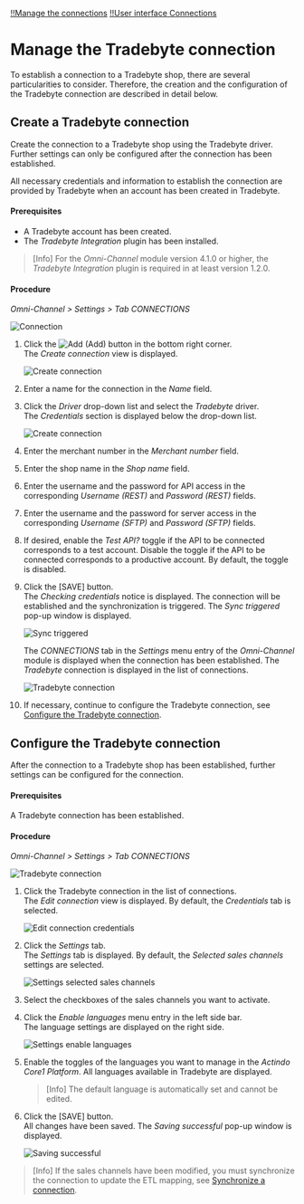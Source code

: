 [!!Manage the connections](../../Channels/Integration/01_ManageConnections.md)
[!!User interface Connections](../UserInterface/01_Connections.md)

# Manage the Tradebyte connection

To establish a connection to a Tradebyte shop, there are several particularities to consider. Therefore, the creation and the configuration of the Tradebyte connection are described in detail below.


## Create a Tradebyte connection

Create the connection to a Tradebyte shop using the Tradebyte driver. Further settings can only be configured after the connection has been established.

All necessary credentials and information to establish the connection are provided by Tradebyte when an account has been created in Tradebyte.

#### Prerequisites

- A Tradebyte account has been created.
- The *Tradebyte Integration* plugin has been installed.

> [Info] For the *Omni-Channel* module version 4.1.0 or higher, the *Tradebyte Integration* plugin is required in at least version 1.2.0.

#### Procedure

*Omni-Channel > Settings > Tab CONNECTIONS*

![Connection](../../Assets/Screenshots/Channels/Settings/Connections/Connection.png "[Connection]")

1. Click the ![Add](../../Assets/Icons/Plus01.png "[Add]") (Add) button in the bottom right corner.    
    The *Create connection* view is displayed.

    ![Create connection](../../Assets/Screenshots/Channels/Settings/Connections/CreateConnection.png "[Create connection]")

2. Enter a name for the connection in the *Name* field.

3. Click the *Driver* drop-down list and select the *Tradebyte* driver.  
    The *Credentials* section is displayed below the drop-down list.

    ![Create connection](../../Assets/Screenshots/Channels/Settings/Connections/Tradebyte/CreateConnectionCredentials.png "[Create connection]")

4. Enter the merchant number in the *Merchant number* field.

5. Enter the shop name in the *Shop name* field.

6. Enter the username and the password for API access in the corresponding *Username (REST)* and *Password (REST)* fields.

7. Enter the username and the password for server access in the corresponding *Username (SFTP)* and *Password (SFTP)* fields.

8. If desired, enable the *Test API?* toggle if the API to be connected corresponds to a test account. Disable the toggle if the API to be connected corresponds to a productive account. By default, the toggle is disabled.

9. Click the [SAVE] button.  
    The *Checking credentials* notice is displayed. The connection will be established and the synchronization is triggered. The *Sync triggered* pop-up window is displayed.  

    ![Sync triggered](../../Assets/Screenshots/Channels/Settings/Connections/SyncTriggered.png "[Sync triggered]")

    The *CONNECTIONS* tab in the *Settings* menu entry of the *Omni-Channel* module is displayed when the connection has been established. The *Tradebyte* connection is displayed in the list of connections.

    ![Tradebyte connection](../../Assets/Screenshots/Channels/Settings/Connections/Tradebyte/Connections.png "[Tradebyte connection]")	

10. If necessary, continue to configure the Tradebyte connection, see [Configure the Tradebyte connection](#configure-the-Tradebyte-connection).


## Configure the Tradebyte connection   

After the connection to a Tradebyte shop has been established, further settings can be configured for the connection.

#### Prerequisites

A Tradebyte connection has been established.

#### Procedure

*Omni-Channel > Settings > Tab CONNECTIONS*

![Tradebyte connection](../../Assets/Screenshots/Channels/Settings/Connections/Tradebyte/Connections.png "[Tradebyte connection]")

1. Click the Tradebyte connection in the list of connections.   
    The *Edit connection* view is displayed. By default, the *Credentials* tab is selected.

    ![Edit connection credentials](../../Assets/Screenshots/Channels/Settings/Connections/Tradebyte/EditConnectionCredentials.png "[Edit connection credentials]")

2. Click the *Settings* tab.   
    The *Settings* tab is displayed. By default, the *Selected sales channels* settings are selected. 

    ![Settings selected sales channels](../../Assets/Screenshots/Channels/Settings/Connections/Tradebyte/EditConnectionSettings_SelectedSalesChannels.png "[Settings selected sales channels]")

3. Select the checkboxes of the sales channels you want to activate.  

4. Click the *Enable languages* menu entry in the left side bar.  
    The language settings are displayed on the right side. 

    ![Settings enable languages](../../Assets/Screenshots/Channels/Settings/Connections/Tradebyte/EditConnectionSettings_EnableLanguages.png "[Settings enable languages]")

5. Enable the toggles of the languages you want to manage in the *Actindo Core1 Platform*. All languages available in Tradebyte are displayed.

    > [Info] The default language is automatically set and cannot be edited.

6. Click the [SAVE] button.  
    All changes have been saved. The *Saving successful* pop-up window is displayed.

    ![Saving successful](../../Assets/Screenshots/Channels/Settings/Connections/SavingSuccessful.png "[Saving successful]")

> [Info] If the sales channels have been modified, you must synchronize the connection to update the ETL mapping, see [Synchronize a connection](../Integration/01_ManageConnections.md#synchronize-a-connection).